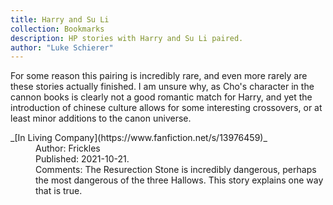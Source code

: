 ```yaml
---
title: Harry and Su Li
collection: Bookmarks
description: HP stories with Harry and Su Li paired.
author: "Luke Schierer"
---
```


For some reason this pairing is incredibly rare, and even more rarely are these
stories actually finished. I am unsure why, as Cho's character in the cannon
books is clearly not a good romantic match for Harry, and yet the introduction
of chinese culture allows for some interesting crossovers, or at least minor
additions to the canon universe.

<dl>
    <dt>_[In Living Company](https://www.fanfiction.net/s/13976459)_</dt>
    <dd>Author: Frickles</dd>
    <dd>Published: 2021-10-21.</dd>
    <dd>Comments: The Resurection Stone is incredibly dangerous, perhaps the most
        dangerous of the three Hallows.  This story explains one way that is
        true.</dd>
</dl>
